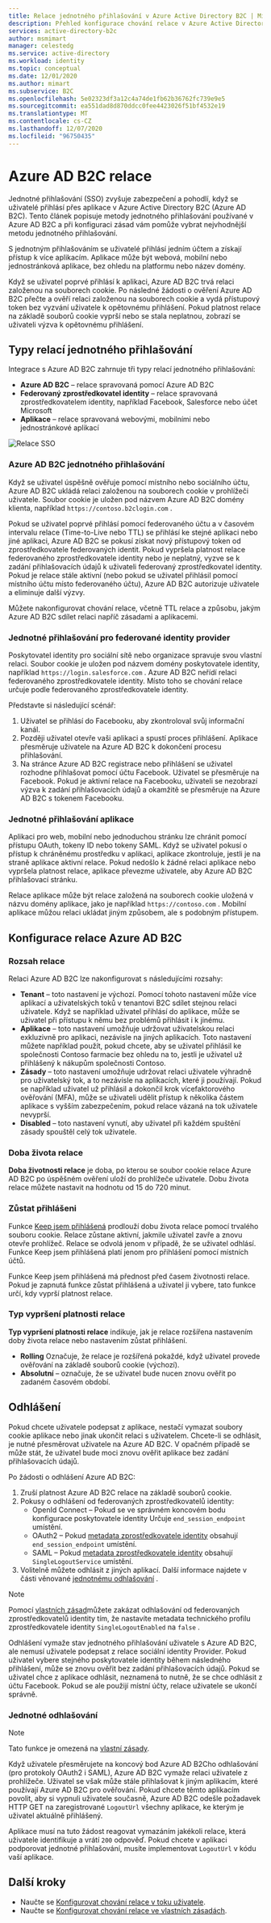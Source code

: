 ```yaml
---
title: Relace jednotného přihlašování v Azure Active Directory B2C | Microsoft Docs
description: Přehled konfigurace chování relace v Azure Active Directory B2C.
services: active-directory-b2c
author: msmimart
manager: celestedg
ms.service: active-directory
ms.workload: identity
ms.topic: conceptual
ms.date: 12/01/2020
ms.author: mimart
ms.subservice: B2C
ms.openlocfilehash: 5e02323df3a12c4a74de1fb62b36762fc739e9e5
ms.sourcegitcommit: ea551dad8d870ddcc0fee4423026f51bf4532e19
ms.translationtype: MT
ms.contentlocale: cs-CZ
ms.lasthandoff: 12/07/2020
ms.locfileid: "96750435"
---
```

# <a name="azure-ad-b2c-session"></a>Azure AD B2C relace

Jednotné přihlašování (SSO) zvyšuje zabezpečení a pohodlí, když se uživatelé přihlásí přes aplikace v Azure Active Directory B2C (Azure AD B2C). Tento článek popisuje metody jednotného přihlašování používané v Azure AD B2C a při konfiguraci zásad vám pomůže vybrat nejvhodnější metodu jednotného přihlašování.

S jednotným přihlašováním se uživatelé přihlásí jedním účtem a získají přístup k více aplikacím. Aplikace může být webová, mobilní nebo jednostránková aplikace, bez ohledu na platformu nebo název domény.

Když se uživatel poprvé přihlásí k aplikaci, Azure AD B2C trvá relaci založenou na souborech cookie. Po následné žádosti o ověření Azure AD B2C přečte a ověří relaci založenou na souborech cookie a vydá přístupový token bez vyzvání uživatele k opětovnému přihlášení. Pokud platnost relace na základě souborů cookie vyprší nebo se stala neplatnou, zobrazí se uživateli výzva k opětovnému přihlášení.  

## <a name="sso-session-types"></a>Typy relací jednotného přihlašování

Integrace s Azure AD B2C zahrnuje tři typy relací jednotného přihlašování:

- **Azure AD B2C** – relace spravovaná pomocí Azure AD B2C
- **Federovaný zprostředkovatel identity** – relace spravovaná zprostředkovatelem identity, například Facebook, Salesforce nebo účet Microsoft
- **Aplikace** – relace spravovaná webovými, mobilními nebo jednostránkové aplikací

![Relace SSO](media/session-overview/sso-session-types.png)

### <a name="azure-ad-b2c-sso"></a>Azure AD B2C jednotného přihlašování 

Když se uživatel úspěšně ověřuje pomocí místního nebo sociálního účtu, Azure AD B2C ukládá relaci založenou na souborech cookie v prohlížeči uživatele. Soubor cookie je uložen pod názvem Azure AD B2C domény klienta, například `https://contoso.b2clogin.com` .

Pokud se uživatel poprvé přihlásí pomocí federovaného účtu a v časovém intervalu relace (Time-to-Live nebo TTL) se přihlásí ke stejné aplikaci nebo jiné aplikaci, Azure AD B2C se pokusí získat nový přístupový token od zprostředkovatele federovaných identit. Pokud vypršela platnost relace federovaného zprostředkovatele identity nebo je neplatný, vyzve se k zadání přihlašovacích údajů k uživateli federovaný zprostředkovatel identity. Pokud je relace stále aktivní (nebo pokud se uživatel přihlásil pomocí místního účtu místo federovaného účtu), Azure AD B2C autorizuje uživatele a eliminuje další výzvy.

Můžete nakonfigurovat chování relace, včetně TTL relace a způsobu, jakým Azure AD B2C sdílet relaci napříč zásadami a aplikacemi.

### <a name="federated-identity-provider-sso"></a>Jednotné přihlašování pro federované identity provider

Poskytovatel identity pro sociální sítě nebo organizace spravuje svou vlastní relaci. Soubor cookie je uložen pod názvem domény poskytovatele identity, například `https://login.salesforce.com` . Azure AD B2C neřídí relaci federovaného zprostředkovatele identity. Místo toho se chování relace určuje podle federovaného zprostředkovatele identity. 

Představte si následující scénář:

1. Uživatel se přihlásí do Facebooku, aby zkontroloval svůj informační kanál.
2. Později uživatel otevře vaši aplikaci a spustí proces přihlášení. Aplikace přesměruje uživatele na Azure AD B2C k dokončení procesu přihlašování.
3. Na stránce Azure AD B2C registrace nebo přihlášení se uživatel rozhodne přihlašovat pomocí účtu Facebook. Uživatel se přesměruje na Facebook. Pokud je aktivní relace na Facebooku, uživateli se nezobrazí výzva k zadání přihlašovacích údajů a okamžitě se přesměruje na Azure AD B2C s tokenem Facebooku.

### <a name="application-sso"></a>Jednotné přihlašování aplikace

Aplikaci pro web, mobilní nebo jednoduchou stránku lze chránit pomocí přístupu OAuth, tokeny ID nebo tokeny SAML. Když se uživatel pokusí o přístup k chráněnému prostředku v aplikaci, aplikace zkontroluje, jestli je na straně aplikace aktivní relace. Pokud nedošlo k žádné relaci aplikace nebo vypršela platnost relace, aplikace převezme uživatele, aby Azure AD B2C přihlašovací stránku.

Relace aplikace může být relace založená na souborech cookie uložená v názvu domény aplikace, jako je například `https://contoso.com` . Mobilní aplikace můžou relaci ukládat jiným způsobem, ale s podobným přístupem.

## <a name="azure-ad-b2c-session-configuration"></a>Konfigurace relace Azure AD B2C

### <a name="session-scope"></a>Rozsah relace

Relaci Azure AD B2C lze nakonfigurovat s následujícími rozsahy:

- **Tenant** – toto nastavení je výchozí. Pomocí tohoto nastavení může více aplikací a uživatelských toků v tenantovi B2C sdílet stejnou relaci uživatele. Když se například uživatel přihlásí do aplikace, může se uživatel při přístupu k němu bez problémů přihlásit i k jinému.
- **Aplikace** – toto nastavení umožňuje udržovat uživatelskou relaci exkluzivně pro aplikaci, nezávisle na jiných aplikacích. Toto nastavení můžete například použít, pokud chcete, aby se uživatel přihlásil ke společnosti Contoso farmacie bez ohledu na to, jestli je uživatel už přihlášený k nákupům společnosti Contoso.
- **Zásady** – toto nastavení umožňuje udržovat relaci uživatele výhradně pro uživatelský tok, a to nezávisle na aplikacích, které ji používají. Pokud se například uživatel už přihlásil a dokončil krok vícefaktorového ověřování (MFA), může se uživateli udělit přístup k několika částem aplikace s vyšším zabezpečením, pokud relace vázaná na tok uživatele nevyprší.
- **Disabled** – toto nastavení vynutí, aby uživatel při každém spuštění zásady spouštěl celý tok uživatele.

### <a name="session-life-time"></a>Doba života relace

**Doba životnosti relace** je doba, po kterou se soubor cookie relace Azure AD B2C po úspěšném ověření uloží do prohlížeče uživatele. Dobu života relace můžete nastavit na hodnotu od 15 do 720 minut.

### <a name="keep-me-signed-in"></a>Zůstat přihlášeni

Funkce [Keep jsem přihlášená](custom-policy-keep-me-signed-in.md) prodlouží dobu života relace pomocí trvalého souboru cookie. Relace zůstane aktivní, jakmile uživatel zavře a znovu otevře prohlížeč. Relace se odvolá jenom v případě, že se uživatel odhlásí. Funkce Keep jsem přihlášená platí jenom pro přihlášení pomocí místních účtů.

Funkce Keep jsem přihlášená má přednost před časem životnosti relace. Pokud je zapnutá funkce zůstat přihlášená a uživatel ji vybere, tato funkce určí, kdy vyprší platnost relace. 

### <a name="session-expiry-type"></a>Typ vypršení platnosti relace

**Typ vypršení platnosti relace** indikuje, jak je relace rozšířena nastavením doby života relace nebo nastavením zůstat přihlášení.

- **Rolling** Označuje, že relace je rozšířená pokaždé, když uživatel provede ověřování na základě souborů cookie (výchozí).
- **Absolutní** – označuje, že se uživatel bude nucen znovu ověřit po zadaném časovém období.

## <a name="sign-out"></a>Odhlášení

Pokud chcete uživatele podepsat z aplikace, nestačí vymazat soubory cookie aplikace nebo jinak ukončit relaci s uživatelem. Chcete-li se odhlásit, je nutné přesměrovat uživatele na Azure AD B2C. V opačném případě se může stát, že uživatel bude moci znovu ověřit aplikace bez zadání přihlašovacích údajů.

Po žádosti o odhlášení Azure AD B2C:

1. Zruší platnost Azure AD B2C relace na základě souborů cookie.
1. Pokusy o odhlášení od federovaných zprostředkovatelů identity:
   - OpenId Connect – Pokud se ve správném koncovém bodu konfigurace poskytovatele identity Určuje `end_session_endpoint` umístění.
   - OAuth2 – Pokud [metadata zprostředkovatele identity](oauth2-technical-profile.md#metadata) obsahují `end_session_endpoint` umístění.
   - SAML – Pokud [metadata zprostředkovatele identity](saml-identity-provider-technical-profile.md#metadata) obsahují `SingleLogoutService` umístění.
1. Volitelně můžete odhlásit z jiných aplikací. Další informace najdete v části věnované [jednotnému odhlašování](#single-sign-out) .

> [!NOTE]
> Pomocí [vlastních zásad](custom-policy-overview.md)můžete zakázat odhlašování od federovaných zprostředkovatelů identity tím, že nastavíte metadata technického profilu zprostředkovatele identity `SingleLogoutEnabled` na `false` .

Odhlášení vymaže stav jednotného přihlašování uživatele s Azure AD B2C, ale nemusí uživatele podepsat z relace sociální identity Provider. Pokud uživatel vybere stejného poskytovatele identity během následného přihlášení, může se znovu ověřit bez zadání přihlašovacích údajů. Pokud se uživatel chce z aplikace odhlásit, neznamená to nutně, že se chce odhlásit z účtu Facebook. Pokud se ale použijí místní účty, relace uživatele se ukončí správně.

### <a name="single-sign-out"></a>Jednotné odhlašování 


> [!NOTE]
> Tato funkce je omezená na [vlastní zásady](custom-policy-overview.md).

Když uživatele přesměrujete na koncový bod Azure AD B2Cho odhlašování (pro protokoly OAuth2 i SAML), Azure AD B2C vymaže relaci uživatele z prohlížeče. Uživatel se však může stále přihlašovat k jiným aplikacím, které používají Azure AD B2C pro ověřování. Pokud chcete těmto aplikacím povolit, aby si vypnuli uživatele současně, Azure AD B2C odešle požadavek HTTP GET na zaregistrované `LogoutUrl` všechny aplikace, ke kterým je uživatel aktuálně přihlášený.


Aplikace musí na tuto žádost reagovat vymazáním jakékoli relace, která uživatele identifikuje a vrátí `200` odpověď. Pokud chcete v aplikaci podporovat jednotné přihlašování, musíte implementovat `LogoutUrl` v kódu vaší aplikace. 

## <a name="next-steps"></a>Další kroky

- Naučte se [Konfigurovat chování relace v toku uživatele](session-behavior.md).
- Naučte se [Konfigurovat chování relace ve vlastních zásadách](session-behavior-custom-policy.md).
